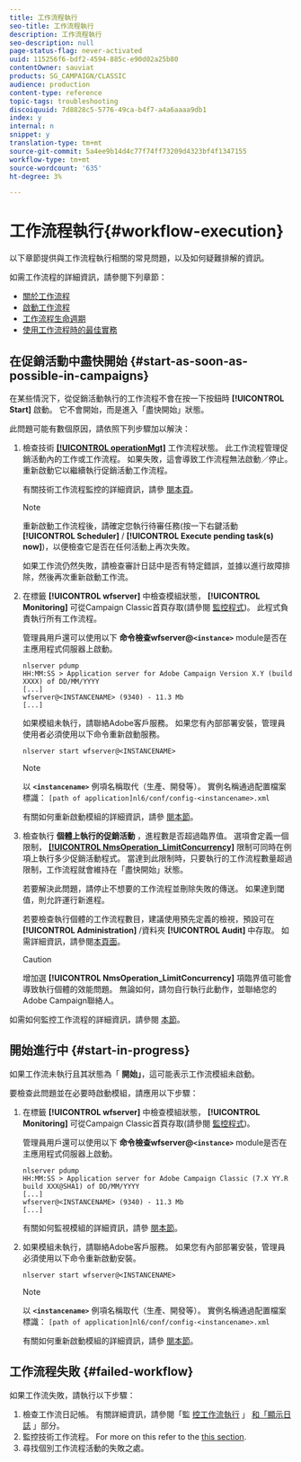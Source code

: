 ```yaml
---
title: 工作流程執行
seo-title: 工作流程執行
description: 工作流程執行
seo-description: null
page-status-flag: never-activated
uuid: 115256f6-bdf2-4594-885c-e90d02a25b80
contentOwner: sauviat
products: SG_CAMPAIGN/CLASSIC
audience: production
content-type: reference
topic-tags: troubleshooting
discoiquuid: 7d8828c5-5776-49ca-b4f7-a4a6aaaa9db1
index: y
internal: n
snippet: y
translation-type: tm+mt
source-git-commit: 5a4ee9b14d4c77f74ff73209d4323bf4f1347155
workflow-type: tm+mt
source-wordcount: '635'
ht-degree: 3%

---
```



# 工作流程執行{#workflow-execution}

以下章節提供與工作流程執行相關的常見問題，以及如何疑難排解的資訊。

如需工作流程的詳細資訊，請參閱下列章節：

* [關於工作流程](../../workflow/using/about-workflows.md)
* [啟動工作流程](../../workflow/using/starting-a-workflow.md)
* [工作流程生命週期](../../workflow/using/workflow-life-cycle.md)
* [使用工作流程時的最佳實務](../../workflow/using/workflow-best-practices.md)

## 在促銷活動中盡快開始 {#start-as-soon-as-possible-in-campaigns}

在某些情況下，從促銷活動執行的工作流程不會在按一下按鈕時 **[!UICONTROL Start]** 啟動。 它不會開始，而是進入「盡快開始」狀態。

此問題可能有數個原因，請依照下列步驟加以解決：

1. 檢查技術 [**[!UICONTROL operationMgt]**](../../workflow/using/campaign.md) 工作流程狀態。 此工作流程管理促銷活動內的工作或工作流程。 如果失敗，這會導致工作流程無法啟動／停止。 重新啟動它以繼續執行促銷活動工作流程。

   有關技術工作流程監控的詳細資訊，請參 [閱本頁](../../workflow/using/monitoring-technical-workflows.md)。

   >[!NOTE]
   >
   >重新啟動工作流程後，請確定您執行待審任務(按一下右鍵活動 **[!UICONTROL Scheduler]** / **[!UICONTROL Execute pending task(s) now]**)，以便檢查它是否在任何活動上再次失敗。

   如果工作流仍然失敗，請檢查審計日誌中是否有特定錯誤，並據以進行故障排除，然後再次重新啟動工作流。

1. 在標籤 **[!UICONTROL wfserver]** 中檢查模組狀態， **[!UICONTROL Monitoring]** 可從Campaign Classic首頁存取(請參閱 [監控程式](../../production/using/monitoring-processes.md))。 此程式負責執行所有工作流程。

   管理員用戶還可以使用以下 **命令檢查wfserver@`<instance>`** module是否在主應用程式伺服器上啟動。

   ```
   nlserver pdump
   HH:MM:SS > Application server for Adobe Campaign Version X.Y (build XXXX) of DD/MM/YYYY
   [...]
   wfserver@<INSTANCENAME> (9340) - 11.3 Mb
   [...]
   ```

   如果模組未執行，請聯絡Adobe客戶服務。 如果您有內部部署安裝，管理員使用者必須使用以下命令重新啟動服務。

   ```
   nlserver start wfserver@<INSTANCENAME>
   ```

   >[!NOTE]
   >
   >以 **`<instancename>`** 例項名稱取代（生產、開發等）。 實例名稱通過配置檔案標識：
   >`[path of application]nl6/conf/config-<instancename>.xml`

   有關如何重新啟動模組的詳細資訊，請參 [閱本節](../../production/using/usual-commands.md#module-launch-commands)。

1. 檢查執行 **個體上執行的促銷活動** ，進程數是否超過臨界值。 選項會定義一個限制， [**[!UICONTROL NmsOperation_LimitConcurrency]**](../../installation/using/configuring-campaign-options.md#campaign-e-workflow-management) 限制可同時在例項上執行多少促銷活動程式。 當達到此限制時，只要執行的工作流程數量超過限制，工作流程就會維持在「盡快開始」狀態。

   若要解決此問題，請停止不想要的工作流程並刪除失敗的傳送。 如果達到閾值，則允許運行新進程。

   若要檢查執行個體的工作流程數目，建議使用預先定義的檢視，預設可在 **[!UICONTROL Administration]** /資料夾 **[!UICONTROL Audit]** 中存取。 如需詳細資訊，請參閱[本頁面](../../workflow/using/monitoring-workflow-execution.md#filtering-workflows-status)。

   >[!CAUTION]
   >
   >增加選 **[!UICONTROL NmsOperation_LimitConcurrency]** 項臨界值可能會導致執行個體的效能問題。 無論如何，請勿自行執行此動作，並聯絡您的Adobe Campaign聯絡人。

如需如何監控工作流程的詳細資訊，請參閱 [本節](../../workflow/using/monitoring-workflow-execution.md)。

## 開始進行中 {#start-in-progress}

如果工作流未執行且其狀態為「 **開始」**，這可能表示工作流模組未啟動。

要檢查此問題並在必要時啟動模組，請應用以下步驟：

1. 在標籤 **[!UICONTROL wfserver]** 中檢查模組狀態， **[!UICONTROL Monitoring]** 可從Campaign Classic首頁存取(請參閱 [監控程式](../../production/using/monitoring-processes.md))。

   管理員用戶還可以使用以下 **命令檢查wfserver@`<instance>`** module是否在主應用程式伺服器上啟動。

   ```
   nlserver pdump
   HH:MM:SS > Application server for Adobe Campaign Classic (7.X YY.R build XXX@SHA1) of DD/MM/YYYY
   [...]
   wfserver@<INSTANCENAME> (9340) - 11.3 Mb
   [...]
   ```

   有關如何監視模組的詳細資訊，請參 [閱本節](../../production/using/usual-commands.md#monitoring-commands-)。

1. 如果模組未執行，請聯絡Adobe客戶服務。 如果您有內部部署安裝，管理員必須使用以下命令重新啟動安裝。

   ```
   nlserver start wfserver@<INSTANCENAME>
   ```

   >[!NOTE]
   >
   >以 **`<instancename>`** 例項名稱取代（生產、開發等）。 實例名稱通過配置檔案標識：
   >`[path of application]nl6/conf/config-<instancename>.xml`

   有關如何重新啟動模組的詳細資訊，請參 [閱本節](../../production/using/usual-commands.md#module-launch-commands)。

## 工作流程失敗 {#failed-workflow}

如果工作流失敗，請執行以下步驟：

1. 檢查工作流日記帳。 有關詳細資訊，請參閱「監 [控工作流執行](../../workflow/using/monitoring-workflow-execution.md) 」 [和「顯示日誌](../../workflow/using/monitoring-workflow-execution.md#displaying-logs) 」部分。
1. 監控技術工作流程。 For more on this refer to the [this section](../../workflow/using/monitoring-technical-workflows.md).
1. 尋找個別工作流程活動的失敗之處。
